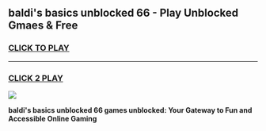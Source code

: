
## baldi's basics unblocked 66 - Play Unblocked Gmaes & Free
<h3>
<a href="https://news.freeplayer.one?title=baldi's_basics_unblocked_66&ref=23F">CLICK TO PLAY</a></h3>
<hr>

<h3>
<a href="https://news.freeplayer.one?title=baldi's_basics_unblocked_66&ref=23F">CLICK 2 PLAY</a>
  
</h3>

<a href="https://news.freeplayer.one?title=baldi's_basics_unblocked_66&ref=23F/"><img src="https://clearcache.store/games.png"></a>


**baldi's basics unblocked 66 games unblocked: Your Gateway to Fun and Accessible Online Gaming**
